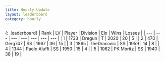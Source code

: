 ```yaml
---
title: Hourly Update
layout: leaderboard
category: hourly
---
```


{: .leaderboard}
| Rank | LV | Player | Division | Elo | Wins | Losses |
| --- | --- | --- | --- | --- | --- | --- |
| <span data-change="0">1</span> | 1733 | <span title="ID: 337810">Dregun</span> | T | <span data-change="0">2020</span> | <span data-change="0">20</span> | <span data-change="0">5</span> |
| <span data-change="0">2</span> | 470 | <span title="ID: 693352">Gerg747</span> | SS | <span data-change="0">1967</span> | <span data-change="0">36</span> | <span data-change="0">15</span> |
| <span data-change="0">3</span> | 1865 | <span title="ID: 544310">TheDraconic</span> | SS | <span data-change="0">1959</span> | <span data-change="0">14</span> | <span data-change="0">8</span> |
| <span data-change="0">4</span> | 1344 | <span title="ID: 512212">Paolo Aluffi</span> | SS | <span data-change="0">1950</span> | <span data-change="0">15</span> | <span data-change="0">4</span> |
| <span data-change="0">5</span> | 1062 | <span title="ID: 427478">PK Moritz</span> | SS | <span data-change="0">1940</span> | <span data-change="0">38</span> | <span data-change="0">19</span> |